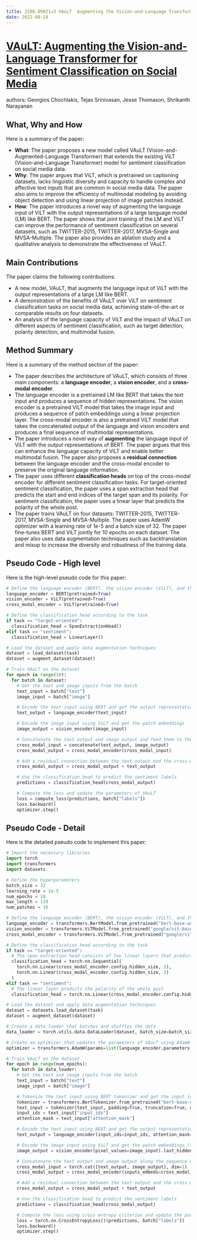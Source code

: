 ```yaml
---
title: 2208.09021v3 VAuLT  Augmenting the Vision-and-Language Transformer for Sentiment Classification on Social Media
date: 2022-08-10
---
```


# [VAuLT: Augmenting the Vision-and-Language Transformer for Sentiment Classification on Social Media](http://arxiv.org/abs/2208.09021v3)

authors: Georgios Chochlakis, Tejas Srinivasan, Jesse Thomason, Shrikanth Narayanan


## What, Why and How

[1]: https://arxiv.org/pdf/2208.09021 "ABSTRACT arXiv:2208.09021v3 [cs.CV] 25 Jan 2023"
[2]: https://arxiv.org/abs/2208.09021 "[2208.09021] VAuLT: Augmenting the Vision-and-Language Transformer for ..."
[3]: https://info.arxiv.org/help/submit/index.html "Submission Overview - arXiv info"

Here is a summary of the paper:

- **What**: The paper proposes a new model called VAuLT (Vision-and-Augmented-Language Transformer) that extends the existing ViLT (Vision-and-Language Transformer) model for sentiment classification on social media data.
- **Why**: The paper argues that ViLT, which is pretrained on captioning datasets, lacks linguistic diversity and capacity to handle complex and affective text inputs that are common in social media data. The paper also aims to improve the efficiency of multimodal modeling by avoiding object detection and using linear projection of image patches instead.
- **How**: The paper introduces a novel way of augmenting the language input of ViLT with the output representations of a large language model (LM) like BERT. The paper shows that joint training of the LM and ViLT can improve the performance of sentiment classification on several datasets, such as TWITTER-2015, TWITTER-2017, MVSA-Single and MVSA-Multiple. The paper also provides an ablation study and a qualitative analysis to demonstrate the effectiveness of VAuLT.

## Main Contributions

The paper claims the following contributions:

- A new model, VAuLT, that augments the language input of ViLT with the output representations of a large LM like BERT.
- A demonstration of the benefits of VAuLT over ViLT on sentiment classification tasks on social media data, achieving state-of-the-art or comparable results on four datasets.
- An analysis of the language capacity of ViLT and the impact of VAuLT on different aspects of sentiment classification, such as target detection, polarity detection, and multimodal fusion.

## Method Summary

[1]: https://arxiv.org/pdf/2208.09021 "ABSTRACT arXiv:2208.09021v3 [cs.CV] 25 Jan 2023"
[2]: https://arxiv.org/abs/2208.09021 "[2208.09021] VAuLT: Augmenting the Vision-and-Language Transformer for ..."
[3]: https://info.arxiv.org/help/submit/index.html "Submission Overview - arXiv info"

Here is a summary of the method section of the paper:

- The paper describes the architecture of VAuLT, which consists of three main components: a **language encoder**, a **vision encoder**, and a **cross-modal encoder**.
- The language encoder is a pretrained LM like BERT that takes the text input and produces a sequence of hidden representations. The vision encoder is a pretrained ViLT model that takes the image input and produces a sequence of patch embeddings using a linear projection layer. The cross-modal encoder is also a pretrained ViLT model that takes the concatenated output of the language and vision encoders and produces a final sequence of multimodal representations.
- The paper introduces a novel way of **augmenting** the language input of ViLT with the output representations of BERT. The paper argues that this can enhance the language capacity of ViLT and enable better multimodal fusion. The paper also proposes a **residual connection** between the language encoder and the cross-modal encoder to preserve the original language information.
- The paper uses different **classification heads** on top of the cross-modal encoder for different sentiment classification tasks. For target-oriented sentiment classification, the paper uses a span extraction head that predicts the start and end indices of the target span and its polarity. For sentiment classification, the paper uses a linear layer that predicts the polarity of the whole post.
- The paper trains VAuLT on four datasets: TWITTER-2015, TWITTER-2017, MVSA-Single and MVSA-Multiple. The paper uses AdamW optimizer with a learning rate of 1e-5 and a batch size of 32. The paper fine-tunes BERT and ViLT jointly for 10 epochs on each dataset. The paper also uses data augmentation techniques such as backtranslation and mixup to increase the diversity and robustness of the training data.

## Pseudo Code - High level

Here is the high-level pseudo code for this paper:

```python
# Define the language encoder (BERT), the vision encoder (ViLT), and the cross-modal encoder (ViLT)
language_encoder = BERT(pretrained=True)
vision_encoder = ViLT(pretrained=True)
cross_modal_encoder = ViLT(pretrained=True)

# Define the classification head according to the task
if task == "target-oriented":
  classification_head = SpanExtractionHead()
elif task == "sentiment":
  classification_head = LinearLayer()

# Load the dataset and apply data augmentation techniques
dataset = load_dataset(task)
dataset = augment_dataset(dataset)

# Train VAuLT on the dataset
for epoch in range(10):
  for batch in dataset:
    # Get the text and image inputs from the batch
    text_input = batch["text"]
    image_input = batch["image"]

    # Encode the text input using BERT and get the output representations
    text_output = language_encoder(text_input)

    # Encode the image input using ViLT and get the patch embeddings
    image_output = vision_encoder(image_input)

    # Concatenate the text output and image output and feed them to the cross-modal encoder
    cross_modal_input = concatenate(text_output, image_output)
    cross_modal_output = cross_modal_encoder(cross_modal_input)

    # Add a residual connection between the text output and the cross-modal output
    cross_modal_output = cross_modal_output + text_output

    # Use the classification head to predict the sentiment labels
    predictions = classification_head(cross_modal_output)

    # Compute the loss and update the parameters of VAuLT
    loss = compute_loss(predictions, batch["labels"])
    loss.backward()
    optimizer.step()
```

## Pseudo Code - Detail

Here is the detailed pseudo code to implement this paper:

```python
# Import the necessary libraries
import torch
import transformers
import datasets

# Define the hyperparameters
batch_size = 32
learning_rate = 1e-5
num_epochs = 10
max_length = 128
num_patches = 16

# Define the language encoder (BERT), the vision encoder (ViLT), and the cross-modal encoder (ViLT)
language_encoder = transformers.BertModel.from_pretrained("bert-base-uncased")
vision_encoder = transformers.ViTModel.from_pretrained("google/vit-base-patch16-224")
cross_modal_encoder = transformers.ViTModel.from_pretrained("google/vit-base-patch16-224")

# Define the classification head according to the task
if task == "target-oriented":
  # The span extraction head consists of two linear layers that predict the start and end indices of the target span and its polarity
  classification_head = torch.nn.Sequential(
    torch.nn.Linear(cross_modal_encoder.config.hidden_size, 2),
    torch.nn.Linear(cross_modal_encoder.config.hidden_size, 3)
  )
elif task == "sentiment":
  # The linear layer predicts the polarity of the whole post
  classification_head = torch.nn.Linear(cross_modal_encoder.config.hidden_size, 3)

# Load the dataset and apply data augmentation techniques
dataset = datasets.load_dataset(task)
dataset = augment_dataset(dataset)

# Create a data loader that batches and shuffles the data
data_loader = torch.utils.data.DataLoader(dataset, batch_size=batch_size, shuffle=True)

# Create an optimizer that updates the parameters of VAuLT using AdamW algorithm
optimizer = transformers.AdamW(params=list(language_encoder.parameters()) + list(vision_encoder.parameters()) + list(cross_modal_encoder.parameters()) + list(classification_head.parameters()), lr=learning_rate)

# Train VAuLT on the dataset
for epoch in range(num_epochs):
  for batch in data_loader:
    # Get the text and image inputs from the batch
    text_input = batch["text"]
    image_input = batch["image"]

    # Tokenize the text input using BERT tokenizer and get the input ids and attention mask
    tokenizer = transformers.BertTokenizer.from_pretrained("bert-base-uncased")
    text_input = tokenizer(text_input, padding=True, truncation=True, max_length=max_length, return_tensors="pt")
    input_ids = text_input["input_ids"]
    attention_mask = text_input["attention_mask"]

    # Encode the text input using BERT and get the output representations (the last hidden states)
    text_output = language_encoder(input_ids=input_ids, attention_mask=attention_mask).last_hidden_state

    # Encode the image input using ViLT and get the patch embeddings (the last hidden states)
    image_output = vision_encoder(pixel_values=image_input).last_hidden_state

    # Concatenate the text output and image output along the sequence dimension and feed them to the cross-modal encoder
    cross_modal_input = torch.cat([text_output, image_output], dim=1)
    cross_modal_output = cross_modal_encoder(inputs_embeds=cross_modal_input).last_hidden_state

    # Add a residual connection between the text output and the cross-modal output
    cross_modal_output = cross_modal_output + text_output

    # Use the classification head to predict the sentiment labels
    predictions = classification_head(cross_modal_output)

    # Compute the loss using cross entropy criterion and update the parameters of VAuLT
    loss = torch.nn.CrossEntropyLoss()(predictions, batch["labels"])
    loss.backward()
    optimizer.step()
```